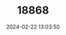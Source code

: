 ---
title: "18868"
category: "Puma concolor"
draft: false
date: 2024-02-22 13:03:50
languages:
  English: ["Cougar", "Deer Tiger", "Mountain Lion", "Red Tiger", "Puma"]
  Spanish; Castilian: ["León Americano", "León Bayo", "León Colorado", "León De Montaña", "Mitzli", "Onza Bermeja"]
---